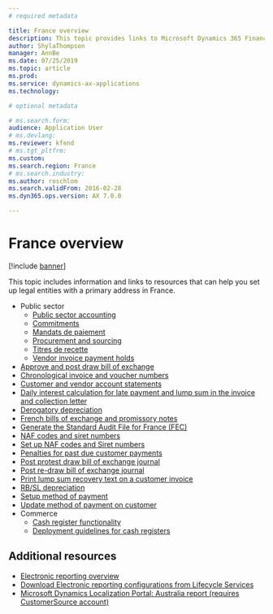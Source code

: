 ```yaml
---
# required metadata

title: France overview
description: This topic provides links to Microsoft Dynamics 365 Finance documentation resources for France. 
author: ShylaThompson
manager: AnnBe
ms.date: 07/25/2019
ms.topic: article
ms.prod: 
ms.service: dynamics-ax-applications
ms.technology: 

# optional metadata

# ms.search.form: 
audience: Application User
# ms.devlang: 
ms.reviewer: kfend
# ms.tgt_pltfrm: 
ms.custom: 
ms.search.region: France
# ms.search.industry: 
ms.author: roschlom
ms.search.validFrom: 2016-02-28
ms.dyn365.ops.version: AX 7.0.0

---
```


# France overview

[!include [banner](../includes/banner.md)]

This topic includes information and links to resources that can help you set up legal entities with a primary address in France. 

- Public sector
  - [Public sector accounting](emea-fra-public-sector-accounting.md)
  - [Commitments](emea-fra-commitments-public-sector.md)
  - [Mandats de paiement](emea-fra-mandats-de-paiement.md)
  - [Procurement and sourcing](emea-fra-procurement-sourcing-public-sector.md)
  - [Titres de recette](emea-fra-titres-de-recette-public-sector.md)
  - [Vendor invoice payment holds](emea-fra-vendor-invoice-payment-holds-public-sector.md)
- [Approve and post draw bill of exchange](tasks/fr-00004-approve-post-draw-bill-exchange.md)
- [Chronological invoice and voucher numbers](emea-fra-chronological-invoices-vouchers.md)
- [Customer and vendor account statements](tasks/fr-00002-customer-vendor-account-statements.md)
- [Daily interest calculation for late payment and lump sum in the invoice and collection letter](tasks/fr-00018-daily-interest.md)
- [Derogatory depreciation](emea-fra-derogatory-depreciation.md)
- [French bills of exchange and promissory notes](tasks/fr-00004-french-bills-exchange-promissory-notes.md)
- [Generate the Standard Audit File for France (FEC)](emea-fra-fec-audit-file.md)
- [NAF codes and siret numbers](emea-fra-naf-codes-siret-numbers.md)
- [Set up NAF codes and Siret numbers](tasks/fr-00003-naf-codes-siret-numbers.md)
- [Penalties for past due customer payments](emea-fra-apply-penalty-customer-payment-past-due.md)
- [Post protest draw bill of exchange journal](tasks/fr-00004-post-protest-draw-bill-exchange-journal.md)
- [Post re-draw bill of exchange journal](tasks/fr-00004-post-re-draw-bill-exchange-journal.md)
- [Print lump sum recovery text on a customer invoice](emea-fra-print-lump-sum-recovery-text.md)
- [RB/SL depreciation](emea-fra-rbsl-depreciation.md)
- [Setup method of payment](tasks/fr-00004-setup-method-payment.md)
- [Update method of payment on customer](tasks/fr-00004-update-method-payment-customer.md)
- Commerce
  - [Cash register functionality](../../retail/localizations/emea-fra-cash-registers.md)
  - [Deployment guidelines for cash registers](../../retail/localizations/emea-fra-deployment.md)

## Additional resources

- [Electronic reporting overview](../../dev-itpro/analytics/general-electronic-reporting.md)
- [Download Electronic reporting configurations from Lifecycle Services](../../dev-itpro/analytics/download-electronic-reporting-configuration-lcs.md)
- [Microsoft Dynamics Localization Portal: Australia report (requires CustomerSource account)](https://mbs.microsoft.com/files/customer/AX/Support/supportnews/france.html)
